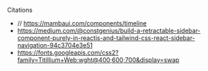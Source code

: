 Citations 
- // https://mambaui.com/components/timeline
- https://medium.com/@constgenius/build-a-retractable-sidebar-component-purely-in-reactjs-and-tailwind-css-react-sidebar-navigation-94c3704e3e51
- https://fonts.googleapis.com/css2?family=Titillium+Web:wght@400;600;700&display=swap
